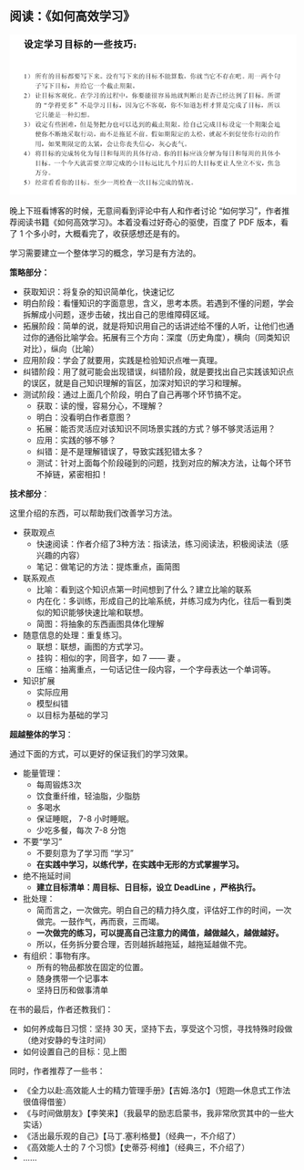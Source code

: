 ## 阅读：《如何高效学习》

![](./imgs/0603-01.png)

晚上下班看博客的时候，无意间看到评论中有人和作者讨论 “如何学习”，作者推荐阅读书籍《如何高效学习》。本着没看过好奇心的驱使，百度了 PDF 版本，看了 1 个多小时，大概看完了，收获感想还是有的。

学习需要建立一个整体学习的概念，学习是有方法的。

**策略部分：**

- 获取知识：将复杂的知识简单化，快速记忆
- 明白阶段：看懂知识的字面意思，含义，思考本质。若遇到不懂的问题，学会拆解成小问题，逐步击破，找出自己的思维障碍区域。
- 拓展阶段：简单的说，就是将知识用自己的话讲述给不懂的人听，让他们也通过你的通俗比喻学会。拓展有三个方向：深度（历史角度），横向（同类知识对比），纵向（比喻）
- 应用阶段：学会了就要用，实践是检验知识点唯一真理。
- 纠错阶段：用了就可能会出现错误，纠错阶段，就是要找出自己实践该知识点的误区，就是自己知识理解的盲区，加深对知识的学习和理解。
- 测试阶段：通过上面几个阶段，明白了自己再哪个环节搞不定。
  - 获取：读的慢，容易分心，不理解？
  - 明白：没看明白作者意图？
  - 拓展：能否灵活应对该知识不同场景实践的方式？够不够灵活运用？
  - 应用：实践的够不够？
  - 纠错：是不是理解错误了，导致实践犯错太多？
  - 测试：针对上面每个阶段碰到的问题，找到对应的解决方法，让每个环节不掉链，紧密相扣！

**技术部分**：

这里介绍的东西，可以帮助我们改善学习方法。

- 获取观点
  - 快速阅读：作者介绍了3种方法：指读法，练习阅读法，积极阅读法（感兴趣的内容）
  - 笔记：做笔记的方法：提炼重点，画简图
- 联系观点
  - 比喻：看到这个知识点第一时间想到了什么？建立比喻的联系
  - 内在化：多训练，形成自己的比喻系统，并练习成为内化，往后一看到类似的知识能够快速比喻和联想。
  - 简图：将抽象的东西画图具体化理解
- 随意信息的处理：重复练习。
    - 联想：联想，画图的方式学习。
    - 挂钩：相似的字，同音字，如 7 —— 妻 。
    - 压缩：抽离重点，一句话记住一段内容，一个字母表达一个单词等。
- 知识扩展
    - 实际应用
    - 模型纠错
    - 以目标为基础的学习

**超越整体的学习**：

通过下面的方式，可以更好的保证我们的学习效果。

- 能量管理：
  - 每周锻炼3次
  - 饮食重纤维，轻油脂，少脂肪
  - 多喝水
  - 保证睡眠， 7-8 小时睡眠。
  - 少吃多餐，每次 7-8 分饱
- 不要“学习”
  - 不要刻意为了学习而 “学习”
  - **在实践中学习，以练代学，在实践中无形的方式掌握学习。**
- 绝不拖延时间
  - **建立目标清单：周目标、日目标，设立 DeadLine ，严格执行。**
- 批处理：
  - 简而言之，一次做完。明白自己的精力持久度，评估好工作的时间，一次做完。一鼓作气，再而衰，三而竭。
  - **一次做完的练习，可以提高自己注意力的阈值，越做越久，越做越好。**
  - 所以，任务拆分要合理，否则越拆越拖延，越拖延越做不完。
- 有组织：事物有序。
  - 所有的物品都放在固定的位置。
  - 随身携带一个记事本
  - 坚持日历和做事清单

在书的最后，作者还教我们：

- 如何养成每日习惯：坚持 30 天，坚持下去，享受这个习惯，寻找特殊时段做（绝对安静的专注时间）
- 如何设置自己的目标：见上图

同时，作者推荐了一些书：

- 《全力以赴:高效能人士的精力管理手册》【吉姆.洛尔】（短跑—休息式工作法很值得借鉴）
- 《与时间做朋友》【李笑来】（我最早的励志启蒙书，我非常欣赏其中的一些大实话）
- 《活出最乐观的自己》【马丁.塞利格曼】（经典一，不介绍了）
- 《高效能人士的 7 个习惯》【史蒂芬·柯维】（经典三，不介绍了）
- ......